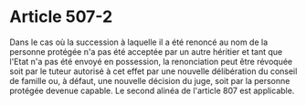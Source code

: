 # Article 507-2

Dans le cas où la succession à laquelle il a été renoncé au nom de la personne protégée n'a pas été acceptée par un autre héritier et tant que l'Etat n'a pas été envoyé en possession, la renonciation peut être révoquée soit par le tuteur autorisé à cet effet par une nouvelle délibération du conseil de famille ou, à défaut, une nouvelle décision du juge, soit par la personne protégée devenue capable. Le second alinéa de l'article 807 est applicable.
